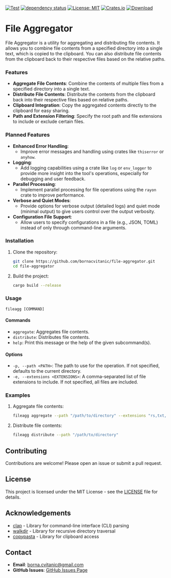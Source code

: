 [![Test](https://github.com/bornacvitanic/file-aggregator/actions/workflows/rust.yml/badge.svg)](https://github.com/bornacvitanic/file-aggregator/actions/workflows/rust.yml)
[![dependency status](https://deps.rs/repo/github/bornacvitanic/file-aggregator/status.svg)](https://deps.rs/repo/github/bornacvitanic/file-aggregator)
[![License: MIT](https://img.shields.io/badge/License-MIT-yellow.svg)](https://opensource.org/licenses/MIT)
[![Crates.io](https://img.shields.io/crates/v/file-aggregator.svg)](https://crates.io/crates/file-aggregator)
[![Download](https://img.shields.io/badge/download-releases-blue.svg)](https://github.com/bornacvitanic/file-aggregator/releases)

# File Aggregator

File Aggregator is a utility for aggregating and distributing file contents. It allows you to combine file contents from a specified directory into a single text, which is copied to the clipboard. You can also distribute file contents from the clipboard back to their respective files based on the relative paths.

### Features

- **Aggregate File Contents**: Combine the contents of multiple files from a specified directory into a single text.
- **Distribute File Contents**: Distribute the contents from the clipboard back into their respective files based on relative paths.
- **Clipboard Integration**: Copy the aggregated contents directly to the clipboard for easy sharing.
- **Path and Extension Filtering**: Specify the root path and file extensions to include or exclude certain files.

### Planned Features

- **Enhanced Error Handling**:
   - Improve error messages and handling using crates like `thiserror` or `anyhow`.
- **Logging**:
   - Add logging capabilities using a crate like `log` or `env_logger` to provide more insight into the tool's operations, especially for debugging and user feedback.
- **Parallel Processing**:
   - Implement parallel processing for file operations using the `rayon` crate to improve performance.
- **Verbose and Quiet Modes**:
   - Provide options for verbose output (detailed logs) and quiet mode (minimal output) to give users control over the output verbosity.
- **Configuration File Support**:
   - Allow users to specify configurations in a file (e.g., JSON, TOML) instead of only through command-line arguments.

### Installation

1. Clone the repository:
   ```sh
   git clone https://github.com/bornacvitanic/file-aggregator.git
   cd file-aggregator
   ```

2. Build the project:
   ```sh
   cargo build --release
   ```

### Usage

```
fileagg [COMMAND]
```

#### Commands

- `aggregate`: Aggregates file contents.
- `distribute`: Distributes file contents.
- `help`: Print this message or the help of the given subcommand(s).

#### Options

- `-p, --path <PATH>`: The path to use for the operation. If not specified, defaults to the current directory.
- `-e, --extensions <EXTENSIONS>`: A comma-separated list of file extensions to include. If not specified, all files are included.

### Examples

1. Aggregate file contents:
   ```sh
   fileagg aggregate --path "/path/to/directory" --extensions "rs,txt,md"
   ```

2. Distribute file contents:
   ```sh
   fileagg distribute --path "/path/to/directory"
   ```

## Contributing

Contributions are welcome! Please open an issue or submit a pull request.

## License

This project is licensed under the MIT License - see the [LICENSE](LICENSE.md) file for details.

## Acknowledgements

- [clap](https://docs.rs/clap/4.5.9/clap/) - Library for command-line interface (CLI) parsing
- [walkdir](https://docs.rs/walkdir/2.5.0/walkdir/) - Library for recursive directory traversal
- [copypasta](https://docs.rs/copypasta/0.10.1/copypasta/) - Library for clipboard access

## Contact

- **Email**: [borna.cvitanic@gmail.com](mailto:borna.cvitanic@gmail.com)
- **GitHub Issues**: [GitHub Issues Page](https://github.com/bornacvitanic/file-aggregator/issues)